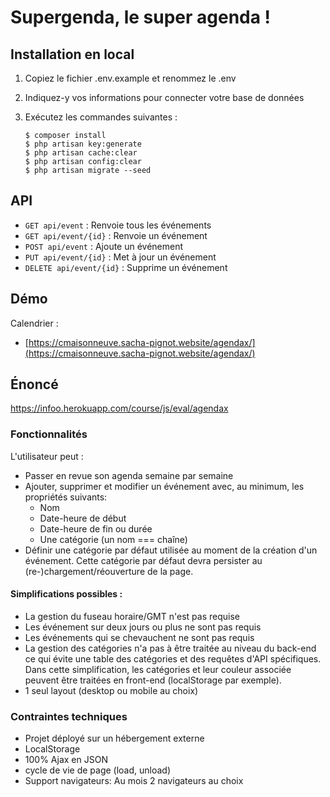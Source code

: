 # Supergenda, le super agenda !
## Installation en local
1. Copiez le fichier .env.example et renommez le .env
2. Indiquez-y vos informations pour connecter votre base de données
3. Exécutez les commandes suivantes :

       $ composer install
       $ php artisan key:generate
       $ php artisan cache:clear
       $ php artisan config:clear
       $ php artisan migrate --seed

## API
- `GET api/event` : Renvoie tous les événements
- `GET api/event/{id}` : Renvoie un événement
- `POST api/event` : Ajoute un événement
- `PUT api/event/{id}` : Met à jour un événement
- `DELETE api/event/{id}` : Supprime un événement


## Démo
Calendrier :
- [https://cmaisonneuve.sacha-pignot.website/agendax/](https://cmaisonneuve.sacha-pignot.website/agendax/)

## Énoncé
https://infoo.herokuapp.com/course/js/eval/agendax

### Fonctionnalités
 L'utilisateur peut :
  - Passer en revue son agenda semaine par semaine
  - Ajouter, supprimer et modifier un événement avec, au minimum, les propriétés suivants:
    - Nom
    - Date-heure de début
    - Date-heure de fin ou durée
    - Une catégorie (un nom === chaîne)
  - Définir une catégorie par défaut utilisée au moment de la création d'un événement. Cette catégorie par défaut devra persister au (re-)chargement/réouverture de la page.


#### Simplifications possibles :
- La gestion du fuseau horaire/GMT n'est pas requise
- Les événement sur deux jours ou plus ne sont pas requis
- Les événements qui se chevauchent ne sont pas requis
- La gestion des catégories n'a pas à être traitée au niveau du back-end ce qui évite une table des catégories et des requêtes d'API spécifiques. Dans cette simplification, les catégories et leur couleur associée peuvent être traitées en front-end (localStorage par exemple).
- 1 seul layout (desktop ou mobile au choix)


### Contraintes techniques
- Projet déployé sur un hébergement externe
- LocalStorage
- 100% Ajax en JSON
- cycle de vie de page (load, unload)
- Support navigateurs: Au mois 2 navigateurs au choix

